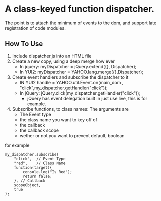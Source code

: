 # A class-keyed function dispatcher.

The point is to attach the minimum of events to the dom, and support late registration of code modules.

## How To Use

1. Include dispatcher.js into an HTML file
2. Create a new copy, using a deep merge how ever
    * In jquery: myDispatcher = jQuery.extend({}, Dispatcher);
    * In YUI2: myDispatcher = YAHOO.lang.merge({},Dispatcher);
3. Create event handlers and subscribe the dispatcher to it 
    * IN YUI2 handle = YAHOO.util.Event.on(main_dom , "click",my_dispatcher.getHandler("click"));
    * In jQuery: jQuery.click(my_dispatcher.getHandler("click"));
        * jQuery has event delegation built in just use live, this is for example. 
4. Subscribe functions, to class names: The arguments are
    * The Event type
    * the class name you want to key off of
    * the callback
    * the callback scope
    * wether or not you want to prevent default, boolean

for example 

    my_dispatcher.subscribe(
        "click",  // Event Type
        "red",    // Class Name
        function(target){
            console.log("Is Red");
            return false;
        }, // Callback
        scopeObject,
        true
    );
    
    